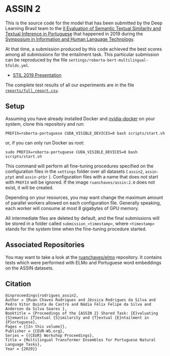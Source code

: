 ASSIN 2
=================

This is the source code for the model that has been submitted by the Deep Learning Brasil team to the 
[II Evaluation of Semantic Textual Similarity and Textual Inference in Portuguese](https://sites.google.com/view/assin2/english) 
that happened in 2019 during the [Symposium in Information and Human Language Technology](http://comissoes.sbc.org.br/ce-pln/stil2019/).

At that time, a submission produced by this code achieved the best scores among all submissions for the entailment task. This particular submission can be reproduced by the file `settings/roberta-bert-multilingual-5folds.yml`. 

* [STIL 2019 Presentation](https://github.com/ruanchaves/assin/blob/master/STIL2019_presentation.pdf)

The complete test results of all our experiments are in the file [`reports/full_report.csv`](reports/full_report.csv). 

## Setup

Assuming you have already installed Docker and [nvidia-docker](https://github.com/NVIDIA/nvidia-docker) on your system, clone this repository and run:

```
PREFIX=roberta-portuguese CUDA_VISIBLE_DEVICES=0 bash scripts/start.sh
```

or, if you can only run Docker as root:

```
sudo PREFIX=roberta-portuguese CUDA_VISIBLE_DEVICES=0 bash scripts/start.sh
```

This command will perform all fine-tuning procedures specified on the configuration files in the `settings` folder over all datasets ( `assin2`, `assin-ptpt` and `assin-ptbr` ). Configuration files with a name that does not start with `PREFIX` will be ignored. If the image `ruanchaves/assin:2.0` does not exist, it will be created.

Depending on your resources, you may want change the maximum amount of parallel workers allowed on each configuration file. Generally speaking, each worker will consume at most 8 gigabytes of GPU memory.

All intermediate files are deleted by default, and the final submissions will be stored in a folder called `submission_<timestamp>`, where `<timestamp>` stands for the system time when the fine-tuning procedure started.


## Associated Repositories

You may want to take a look at the [ruanchaves/elmo](https://github.com/ruanchaves/elmo) repository. It contains tests which were performed with ELMo and Portuguese word embeddings on the ASSIN datasets.

## Citation

```
@inproceedings{rodrigues_assin2,
Author = {Ruan Chaves Rodrigues and Jéssica Rodrigues da Silva and Pedro Vitor Quinta de Castro and Nádia Félix Felipe da Silva and Anderson da Silva Soares },
Booktitle = {Proceedings of the {ASSIN 2} Shared Task: {E}valuating {S}emantic {T}extual {S}imilarity and {T}extual {E}ntailment in {P}ortuguese},
Pages = {[In this volume]},
Publisher = {CEUR-WS.org},
Series = {{CEUR} Workshop Proceedings},
Title = {Multilingual Transformer Ensembles for Portuguese Natural Language Tasks},
Year = {2020}}
```